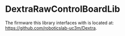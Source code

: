 # DextraRawControlBoardLib

The firmware this library interfaces with is located at: https://github.com/roboticslab-uc3m/Dextra.
